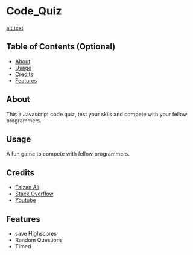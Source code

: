 # Code_Quiz

[alt text](assets/images/game.png)


## Table of Contents (Optional)
- [About](#about)
- [Usage](#usage)
- [Credits](#credits)
- [Features](#features)


## About
This a Javascript code quiz, test your skils and compete with your fellow programmers.


## Usage
A fun game to compete with fellow programmers.

## Credits
- [Faizan Ali](https://github.com/alifaizan786-op)
- [Stack Overflow](https://stackoverflow.com/)
- [Youtube](https://www.youtube.com/)

## Features
- save Highscores
- Random Questions
- Timed
